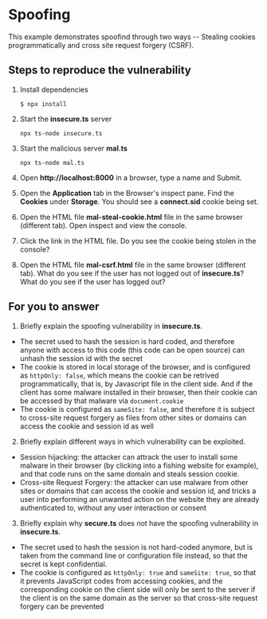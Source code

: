 # Spoofing

This example demonstrates spoofind through two ways -- Stealing cookies programmatically and cross site request forgery (CSRF).

## Steps to reproduce the vulnerability

1. Install dependencies

    `$ npx install`

2. Start the **insecure.ts** server

    `npx ts-node insecure.ts`

3. Start the malicious server **mal.ts**

    `npx ts-node mal.ts`

4. Open __http://localhost:8000__ in a browser, type a name and Submit.

5. Open the __Application__ tab in the Browser's inspect pane. Find the __Cookies__ under __Storage__. You should see a __connect.sid__ cookie being set.

6. Open the HTML file __mal-steal-cookie.html__ file in the same browser (different tab). Open inspect and view the console.

7. Click the link in the HTML file. Do you see the cookie being stolen in the console?

8. Open the HTML file __mal-csrf.html__ file in the same browser (different tab). What do you see if the user has not logged out of **insecure.ts**? What do you see if the user has logged out? 


## For you to answer

1. Briefly explain the spoofing vulnerability in **insecure.ts**.
 - The secret used to hash the session is hard coded, and therefore anyone with access to this code (this code can be open source) can unhash the session id with the secret
 - The cookie is stored in local storage of the browser, and is configured as  `httpOnly: false`, which means the cookie can be retrived programmatically, that is, by Javascript file in the client side. And if the client has some malware installed in their browser, then their cookie can be accessed by that malware via `document.cookie`
 - The cookie is configured as `sameSite: false`, and therefore it is subject to cross-site request forgery as files from other sites or domains can access the cookie and session id as well

2. Briefly explain different ways in which vulnerability can be exploited.
 - Session hijacking: the attacker can attrack the user to install some malware in their browser (by clicking into a fishing website for example), and that code runs on the same domain and steals session cookie.
  - Cross-site Request Forgery: the attacker can use malware from other sites or domains that can access the cookie and session id, and tricks a user into performing an unwanted action on the website they are already authenticated to, without any user interaction or consent 

3. Briefly explain why **secure.ts** does not have the spoofing vulnerability in **insecure.ts**.
 - The secret used to hash the session is not hard-coded anymore, but is taken from the command line or configuration file instead, so that the secret is kept confidential.
 - The cookie is configured as `httpOnly: true` and `sameSite: true`, so that it prevents JavaScript codes from accessing cookies, and the corresponding cookie on the client side will only be sent to the server if the client is on the same domain as the server so that cross-site request forgery can be prevented